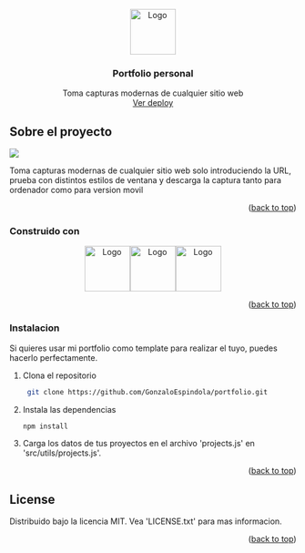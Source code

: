 <!-- PROJECT LOGO -->
<br />
<div align="center">
  <a href="https://github.com/othneildrew/Best-README-Template">
    <img src="public/favicon.ico" alt="Logo" width="80" height="80">
  </a>

  <h3 align="center">Portfolio personal</h3>

  <p align="center">
    Toma capturas modernas de cualquier sitio web
    <br />
    <a href="https://github.com/GonzaloEspindola/beatiful-screenshot">Ver deploy</a>
  </p>
</div>


<!-- ABOUT THE PROJECT -->
## Sobre el proyecto

![](https://i.ibb.co/9rqK3ZK/screenshot-1.png)

Toma capturas modernas de cualquier sitio web solo introduciendo la URL, prueba con distintos estilos de ventana y descarga la captura tanto para ordenador como para version movil

<p align="right">(<a href="#top">back to top</a>)</p>


### Construido con

<div align="center">
<img src="https://cdn-icons-png.flaticon.com/512/888/888859.png" alt="Logo" width="80" height="80"><img src="https://cdn-icons-png.flaticon.com/512/888/888847.png" alt="Logo" width="80" height="80"><img src="https://cdn-icons-png.flaticon.com/512/969/969958.png" alt="Logo" width="80" height="80">
</div>


<p align="right">(<a href="#top">back to top</a>)</p>


### Instalacion

Si quieres usar mi portfolio como template para realizar el tuyo, puedes hacerlo perfectamente.

1. Clona el repositorio
   ```sh
    git clone https://github.com/GonzaloEspindola/portfolio.git
    ```
2. Instala las dependencias
   ```sh
   npm install
   ```
3. Carga los datos de tus proyectos en el archivo 'projects.js' en 'src/utils/projects.js'.

<p align="right">(<a href="#top">back to top</a>)</p>


<!-- ROADMAP 
## Roadmap

- [x] Add Changelog
- [x] Add back to top links
- [ ] Add Additional Templates w/ Examples
- [ ] Add "components" document to easily copy & paste sections of the readme
- [ ] Multi-language Support
    - [ ] Chinese
    - [ ] Spanish

<p align="right">(<a href="#top">back to top</a>)</p>

-->

<!-- CONTRIBUTING 
## Contributing

Contributions are what make the open source community such an amazing place to learn, inspire, and create. Any contributions you make are **greatly appreciated**.

If you have a suggestion that would make this better, please fork the repo and create a pull request. You can also simply open an issue with the tag "enhancement".
Don't forget to give the project a star! Thanks again!

1. Fork the Project
2. Create your Feature Branch (`git checkout -b feature/AmazingFeature`)
3. Commit your Changes (`git commit -m 'Add some AmazingFeature'`)
4. Push to the Branch (`git push origin feature/AmazingFeature`)
5. Open a Pull Request

<p align="right">(<a href="#top">back to top</a>)</p>

-->

<!-- LICENSE -->
## License

Distribuido bajo la licencia MIT. Vea 'LICENSE.txt' para mas informacion.

<p align="right">(<a href="#top">back to top</a>)</p>
